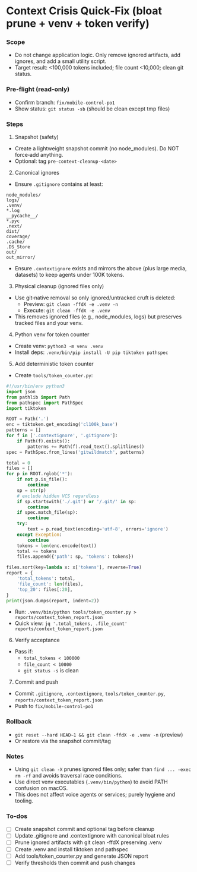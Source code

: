 <!-- 964b7ca4-84f9-46d4-902c-492a196e447f c026ba32-40d9-4a06-8555-dc0b992c06f7 -->
# Context Crisis Quick‑Fix (bloat prune + venv + token verify)

### Scope
- Do not change application logic. Only remove ignored artifacts, add ignores, and add a small utility script.
- Target result: <100,000 tokens included; file count <10,000; clean git status.

### Pre‑flight (read‑only)
- Confirm branch: `fix/mobile-control-po1`
- Show status: `git status -sb` (should be clean except tmp files)

### Steps
1) Snapshot (safety)
- Create a lightweight snapshot commit (no node_modules). Do NOT force‑add anything.
- Optional: tag `pre-context-cleanup-<date>`

2) Canonical ignores
- Ensure `.gitignore` contains at least:
```gitignore
node_modules/
logs/
.venv/
*.log
__pycache__/
*.pyc
.next/
dist/
coverage/
.cache/
.DS_Store
out/
out_mirror/
```
- Ensure `.contextignore` exists and mirrors the above (plus large media, datasets) to keep agents under 100K tokens.

3) Physical cleanup (ignored files only)
- Use git‑native removal so only ignored/untracked cruft is deleted:
  - Preview: `git clean -ffdX -e .venv -n`
  - Execute: `git clean -ffdX -e .venv`
- This removes ignored files (e.g., node_modules, logs) but preserves tracked files and your venv.

4) Python venv for token counter
- Create venv: `python3 -m venv .venv`
- Install deps: `.venv/bin/pip install -U pip tiktoken pathspec`

5) Add deterministic token counter
- Create `tools/token_counter.py`:
```python
#!/usr/bin/env python3
import json
from pathlib import Path
from pathspec import PathSpec
import tiktoken

ROOT = Path('.')
enc = tiktoken.get_encoding('cl100k_base')
patterns = []
for f in ['.contextignore', '.gitignore']:
    if Path(f).exists():
        patterns += Path(f).read_text().splitlines()
spec = PathSpec.from_lines('gitwildmatch', patterns)

total = 0
files = []
for p in ROOT.rglob('*'):
    if not p.is_file():
        continue
    sp = str(p)
    # exclude hidden VCS regardless
    if sp.startswith('./.git') or '/.git/' in sp:
        continue
    if spec.match_file(sp):
        continue
    try:
        text = p.read_text(encoding='utf-8', errors='ignore')
    except Exception:
        continue
    tokens = len(enc.encode(text))
    total += tokens
    files.append({'path': sp, 'tokens': tokens})

files.sort(key=lambda x: x['tokens'], reverse=True)
report = {
    'total_tokens': total,
    'file_count': len(files),
    'top_20': files[:20],
}
print(json.dumps(report, indent=2))
```
- Run: `.venv/bin/python tools/token_counter.py > reports/context_token_report.json`
- Quick view: `jq '.total_tokens, .file_count' reports/context_token_report.json`

6) Verify acceptance
- Pass if:
  - `total_tokens < 100000`
  - `file_count < 10000`
  - `git status -s` is clean

7) Commit and push
- Commit `.gitignore`, `.contextignore`, `tools/token_counter.py`, `reports/context_token_report.json`
- Push to `fix/mobile-control-po1`

### Rollback
- `git reset --hard HEAD~1 && git clean -ffdX -e .venv -n` (preview)
- Or restore via the snapshot commit/tag

### Notes
- Using `git clean -X` prunes ignored files only; safer than `find ... -exec rm -rf` and avoids traversal race conditions.
- Use direct venv executables (`.venv/bin/python`) to avoid PATH confusion on macOS.
- This does not affect voice agents or services; purely hygiene and tooling.


### To-dos

- [ ] Create snapshot commit and optional tag before cleanup
- [ ] Update .gitignore and .contextignore with canonical bloat rules
- [ ] Prune ignored artifacts with git clean -ffdX preserving .venv
- [ ] Create .venv and install tiktoken and pathspec
- [ ] Add tools/token_counter.py and generate JSON report
- [ ] Verify thresholds then commit and push changes